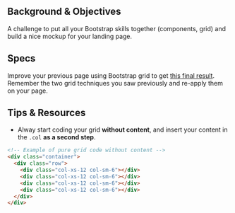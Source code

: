 ## Background & Objectives

A challenge to put all your Bootstrap skills together (components, grid) and build a nice mockup for your landing page.

## Specs

Improve your previous page using Bootstrap grid to get [this final result](http://lewagon.github.io/bootstrap-challenges/04-bootstrap-mockup-v2/). Remember the two grid techniques you saw previously and re-apply them on your page.

## Tips & Resources

- Alway start coding your grid **without content**, and insert your content in the `.col` **as a second step**.

```html
<!-- Example of pure grid code without content -->
<div class="container">
  <div class="row">
    <div class="col-xs-12 col-sm-6"></div>
    <div class="col-xs-12 col-sm-6"></div>
    <div class="col-xs-12 col-sm-6"></div>
    <div class="col-xs-12 col-sm-6"></div>
  </div>
</div>
```
